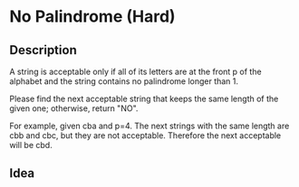 # No Palindrome (Hard)
## Description
A string is acceptable only if all of its letters are at the front p of the alphabet and the string contains no palindrome longer than 1.

Please find the next acceptable string that keeps the same length of the given one; otherwise, return "NO".

For example, given cba and p=4. The next strings with the same length are cbb and cbc, but they are not acceptable. Therefore the next acceptable will be cbd. 

## Idea